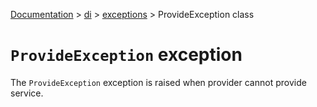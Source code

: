 [Documentation](/docs/documentation.md) > [di](/docs/di/module.md) > [exceptions](/docs/di/exceptions/module.md) > ProvideException class

# `ProvideException` exception

The `ProvideException` exception is raised when provider cannot provide service.
